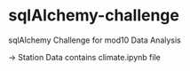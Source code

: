 # sqlAlchemy-challenge
 sqlAlchemy Challenge for mod10 Data Analysis

-> Station Data contains climate.ipynb file <br/>
